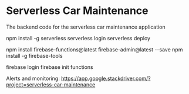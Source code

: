 # Serverless Car Maintenance

The backend code for the serverless car maintenance application

npm install -g serverless
serverless login
serverless deploy

npm install firebase-functions@latest firebase-admin@latest --save
npm install -g firebase-tools

firebase login
firebase init functions

Alerts and monitoring:
https://app.google.stackdriver.com/?project=serverless-car-maintenance
